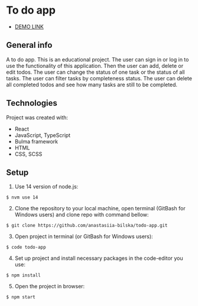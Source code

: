 # To do app

- [DEMO LINK](https://anastasiia-bilska.github.io/todo-app/)

## General info
A to do app. This is an educational project. The user can sign in or log in to use the functionality of this application. Then the user can add, delete or edit todos. The user can change the status of one task or the status of all tasks. The user can filter tasks by completeness status. The user can delete all completed todos and see how many tasks are still to be completed.

## Technologies
Project was created with:
* React
* JavaScript, TypeScript
* Bulma framework
* HTML
* CSS, SCSS

## Setup
1. Use 14 version of node.js:
```
$ nvm use 14
```

2. Clone the repository to your local machine, open terminal (GitBash for Windows users) and clone repo with command bellow:
```
$ git clone https://github.com/anastasiia-bilska/todo-app.git
```

3. Open project in terminal (or GitBash for Windows users):
```
$ code todo-app
```

4. Set up project and install necessary packages in the code-editor you use:
```
$ npm install
```

5. Open the project in browser:
```
$ npm start
```
